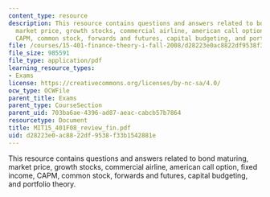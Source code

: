 ```yaml
---
content_type: resource
description: This resource contains questions and answers related to bond maturing,
  market price, growth stocks, commercial airline, american call option, fixed income,
  CAPM, common stock, forwards and futures, capital budgeting, and portfolio theory.
file: /courses/15-401-finance-theory-i-fall-2008/d28223e0ac8822df9538f33b1542881e_MIT15_401F08_review_fin.pdf
file_size: 985591
file_type: application/pdf
learning_resource_types:
- Exams
license: https://creativecommons.org/licenses/by-nc-sa/4.0/
ocw_type: OCWFile
parent_title: Exams
parent_type: CourseSection
parent_uid: 703ba6ae-4396-ad87-aeac-cabcb57b7864
resourcetype: Document
title: MIT15_401F08_review_fin.pdf
uid: d28223e0-ac88-22df-9538-f33b1542881e
---
```

This resource contains questions and answers related to bond maturing, market price, growth stocks, commercial airline, american call option, fixed income, CAPM, common stock, forwards and futures, capital budgeting, and portfolio theory.